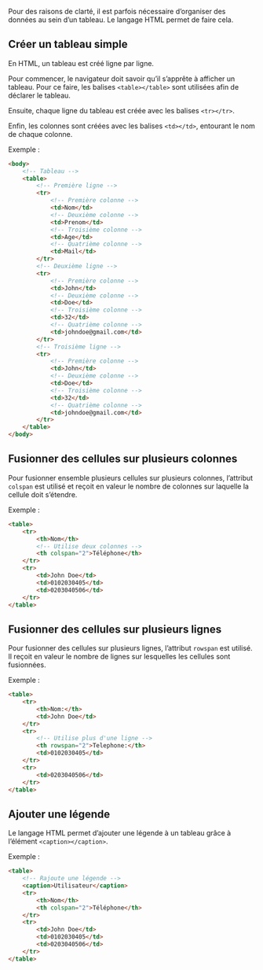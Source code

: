 Pour des raisons de clarté, il est parfois nécessaire d’organiser des données au sein d’un tableau. Le langage HTML permet de faire cela.

## Créer un tableau simple

En HTML, un tableau est créé ligne par ligne.

Pour commencer, le navigateur doit savoir qu’il s’apprête à afficher un tableau. Pour ce faire, les balises ```<table></table>``` sont utilisées afin de déclarer le tableau.

Ensuite, chaque ligne du tableau est créée avec les balises ```<tr></tr>```.

Enfin, les colonnes sont créées avec les balises ```<td></td>```, entourant le nom de chaque colonne.

Exemple :

```html
<body>
    <!-- Tableau -->
    <table>
        <!-- Première ligne -->
        <tr>
            <!-- Première colonne -->
            <td>Nom</td>
            <!-- Deuxième colonne -->
            <td>Prenom</td>
            <!-- Troisième colonne -->
            <td>Age</td>
            <!-- Quatrième colonne -->
            <td>Mail</td>
        </tr>
        <!-- Deuxième ligne -->
        <tr>
            <!-- Première colonne -->
            <td>John</td>
            <!-- Deuxième colonne -->
            <td>Doe</td>
            <!-- Troisième colonne -->
            <td>32</td>
            <!-- Quatrième colonne -->
            <td>johndoe@gmail.com</td>
        </tr>
        <!-- Troisième ligne -->
        <tr>
            <!-- Première colonne -->
            <td>John</td>
            <!-- Deuxième colonne -->
            <td>Doe</td>
            <!-- Troisième colonne -->
            <td>32</td>
            <!-- Quatrième colonne -->
            <td>johndoe@gmail.com</td>
        </tr>
    </table>
</body>
```

## Fusionner des cellules sur plusieurs colonnes

Pour fusionner ensemble plusieurs cellules sur plusieurs colonnes, l’attribut ```colspan``` est utilisé et reçoit en valeur le nombre de colonnes sur laquelle la cellule doit s’étendre.

Exemple :

```html
<table>
    <tr>
        <th>Nom</th>
        <!-- Utilise deux colonnes -->
        <th colspan="2">Téléphone</th>
    </tr>
    <tr>
        <td>John Doe</td>
        <td>0102030405</td>
        <td>0203040506</td>
    </tr>
</table>
```

## Fusionner des cellules sur plusieurs lignes

Pour fusionner des cellules sur plusieurs lignes, l’attribut ```rowspan``` est utilisé. Il reçoit en valeur le nombre de lignes sur lesquelles les cellules sont fusionnées. 

Exemple :

```html
<table>
    <tr>
        <th>Nom:</th>
        <td>John Doe</td>
    </tr>
    <tr>
        <!-- Utilise plus d'une ligne -->
        <th rowspan="2">Telephone:</th>
        <td>0102030405</td>
    </tr>
    <tr>
        <td>0203040506</td>
    </tr>
</table>
```

## Ajouter une légende

Le langage HTML permet d’ajouter une légende à un tableau grâce à l’élément ```<caption></caption>```.

Exemple :

```html
<table>
    <!-- Rajoute une légende -->
    <caption>Utilisateur</caption>
    <tr>
        <th>Nom</th>
        <th colspan="2">Téléphone</th>
    </tr>
    <tr>
        <td>John Doe</td>
        <td>0102030405</td>
        <td>0203040506</td>
    </tr>
</table>
```